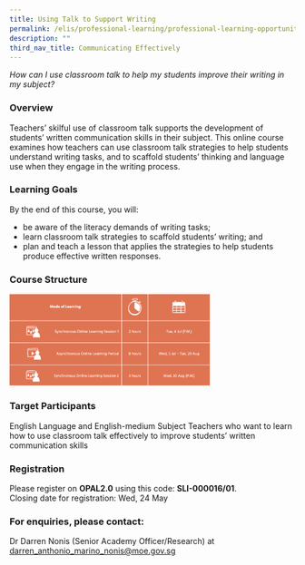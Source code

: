 ```yaml
---
title: Using Talk to Support Writing
permalink: /elis/professional-learning/professional-learning-opportunities/using-talk-to-support-writing/
description: ""
third_nav_title: Communicating Effectively
---
```

<em>How can I use classroom talk to help my students improve their writing in my subject?</em>

### Overview

Teachers’ skilful use of classroom talk supports the development of students’ written communication skills in their subject. This online course examines how teachers can use classroom talk strategies to help students understand writing tasks, and to scaffold students’ thinking and language use when they engage in the writing process.

### Learning Goals

By the end of this course, you will:

*   be aware of the literacy demands of writing tasks;
*   learn classroom talk strategies to scaffold students’ writing; and
*   plan and teach a lesson that applies the strategies to help students produce effective written responses.

### Course Structure

<img src="/images/course%20structure.png" 
     style="width:70%">
		 
### Target Participants

English Language and English-medium Subject Teachers who want to learn how to use classroom talk effectively to improve students’ written communication skills

### Registration

Please register on **OPAL2.0** using this code: **SLI-000016/01**.  
Closing date for registration: Wed, 24 May

### For enquiries, please contact:
Dr Darren Nonis (Senior Academy Officer/Research) at
<a href="mailto:darren_anthonio_marino_nonis@moe.gov.sg.">darren_anthonio_marino_nonis@moe.gov.sg</a>